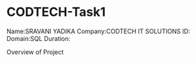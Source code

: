 # CODTECH-Task1
Name:SRAVANI YADIKA
Company:CODTECH IT SOLUTIONS
ID:
Domain:SQL
Duration:

Overview of Project
